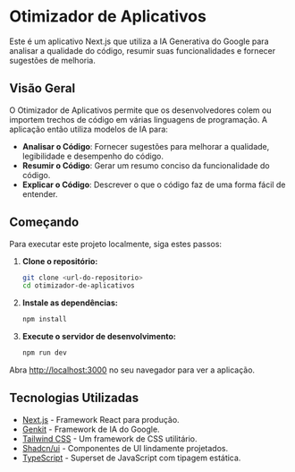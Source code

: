 # Otimizador de Aplicativos

Este é um aplicativo Next.js que utiliza a IA Generativa do Google para analisar a qualidade do código, resumir suas funcionalidades e fornecer sugestões de melhoria.

## Visão Geral

O Otimizador de Aplicativos permite que os desenvolvedores colem ou importem trechos de código em várias linguagens de programação. A aplicação então utiliza modelos de IA para:

- **Analisar o Código**: Fornecer sugestões para melhorar a qualidade, legibilidade e desempenho do código.
- **Resumir o Código**: Gerar um resumo conciso da funcionalidade do código.
- **Explicar o Código**: Descrever o que o código faz de uma forma fácil de entender.

## Começando

Para executar este projeto localmente, siga estes passos:

1.  **Clone o repositório:**
    ```bash
    git clone <url-do-repositorio>
    cd otimizador-de-aplicativos
    ```

2.  **Instale as dependências:**
    ```bash
    npm install
    ```

3.  **Execute o servidor de desenvolvimento:**
    ```bash
    npm run dev
    ```

Abra [http://localhost:3000](http://localhost:3000) no seu navegador para ver a aplicação.

## Tecnologias Utilizadas

-   [Next.js](https://nextjs.org/) - Framework React para produção.
-   [Genkit](https://firebase.google.com/docs/genkit) - Framework de IA do Google.
-   [Tailwind CSS](https://tailwindcss.com/) - Um framework de CSS utilitário.
-   [Shadcn/ui](https://ui.shadcn.com/) - Componentes de UI lindamente projetados.
-   [TypeScript](https://www.typescriptlang.org/) - Superset de JavaScript com tipagem estática.
